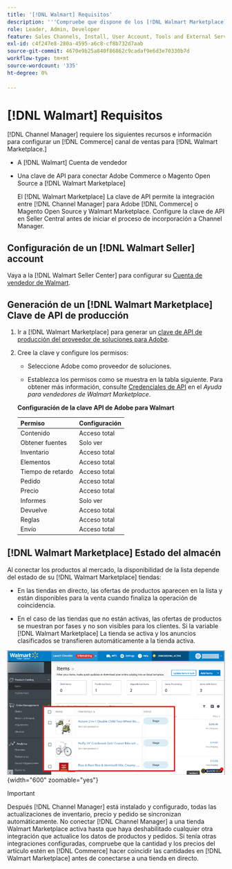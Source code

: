 ```yaml
---
title: '[!DNL Walmart] Requisitos'
description: '''Compruebe que dispone de los [!DNL Walmart Marketplace]información y recursos para integrar con Channel Manager".'
role: Leader, Admin, Developer
feature: Sales Channels, Install, User Account, Tools and External Services
exl-id: c4f247e8-280a-4595-a6c8-cf8b732d7aab
source-git-commit: 4670e9b25a840f86862c9cadaf9e6d3e70330b7d
workflow-type: tm+mt
source-wordcount: '335'
ht-degree: 0%

---
```


# [!DNL Walmart] Requisitos

[!DNL Channel Manager] requiere los siguientes recursos e información para configurar un [!DNL Commerce] canal de ventas para [!DNL Walmart Marketplace.]

* A [!DNL Walmart] Cuenta de vendedor

* Una clave de API para conectar Adobe Commerce o Magento Open Source a [!DNL Walmart Marketplace]

  El [!DNL Walmart Marketplace] La clave de API permite la integración entre [!DNL Channel Manager] para Adobe [!DNL Commerce] o Magento Open Source y Walmart Marketplace. Configure la clave de API en Seller Central antes de iniciar el proceso de incorporación a Channel Manager.

## Configuración de un [!DNL Walmart Seller] account

Vaya a la [!DNL Walmart Seller Center] para configurar su [Cuenta de vendedor de Walmart](https://seller.walmart.com/signup?q=&amp;origin=solution_provider&amp;src=0014M00001zivMp).

## Generación de un [!DNL Walmart Marketplace] Clave de API de producción

1. Ir a [!DNL Walmart Marketplace] para generar un [clave de API de producción del proveedor de soluciones para Adobe](https://developer.walmart.com/#preloginModal?redirectUri=https%3A%2F%2Fdeveloper.walmart.com%2Faccount%2FgenerateKey).

1. Cree la clave y configure los permisos:

   * Seleccione Adobe como proveedor de soluciones.

   * Establezca los permisos como se muestra en la tabla siguiente. Para obtener más información, consulte [Credenciales de API](https://sellerhelp.walmart.com/seller/s/guide?article=000006422) en el _Ayuda para vendedores de Walmart Marketplace_.

   **Configuración de la clave API de Adobe para Walmart**

   | **Permiso** | **Configuración** |
   |----------------|-------------|
   | Contenido | Acceso total |
   | Obtener fuentes | Solo ver |
   | Inventario | Acceso total |
   | Elementos | Acceso total |
   | Tiempo de retardo | Acceso total |
   | Pedido | Acceso total |
   | Precio | Acceso total |
   | Informes | Solo ver |
   | Devuelve | Acceso total |
   | Reglas | Acceso total |
   | Envío | Acceso total |

## [!DNL Walmart Marketplace] Estado del almacén

Al conectar los productos al mercado, la disponibilidad de la lista depende del estado de su [!DNL Walmart Marketplace] tiendas:

* En las tiendas en directo, las ofertas de productos aparecen en la lista y están disponibles para la venta cuando finaliza la operación de coincidencia.

* En el caso de las tiendas que no están activas, las ofertas de productos se muestran por fases y no son visibles para los clientes. Si la variable [!DNL Walmart Marketplace] La tienda se activa y los anuncios clasificados se transfieren automáticamente a la tienda activa.

![[!DNL Walmart Seller Central] productos clasificados](assets/walmart-seller-central-staged.png){width="600" zoomable="yes"}

>[!IMPORTANT]
>
>Después [!DNL Channel Manager] está instalado y configurado, todas las actualizaciones de inventario, precio y pedido se sincronizan automáticamente. No conectar [!DNL Channel Manager] a una tienda Walmart Marketplace activa hasta que haya deshabilitado cualquier otra integración que actualice los datos de productos y pedidos. Si tenía otras integraciones configuradas, compruebe que la cantidad y los precios del artículo estén en [!DNL Commerce] hacer coincidir las cantidades en [!DNL Walmart Marketplace] antes de conectarse a una tienda en directo.

